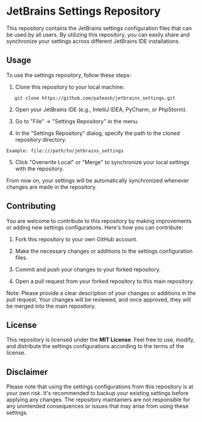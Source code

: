 # JetBrains Settings Repository

This repository contains the JetBrains settings configuration files that can be used by all users. By utilizing this repository, you can easily share and synchronize your settings across different JetBrains IDE installations.

## Usage

To use the settings repository, follow these steps:

1. Clone this repository to your local machine:
```shell
   git clone https://github.com/pateash/jetbrains_settings.git
```

2. Open your JetBrains IDE (e.g., IntelliJ IDEA, PyCharm, or PhpStorm).

3. Go to "File" -> "Settings Repository" in the menu.

4. In the "Settings Repository" dialog, specify the path to the cloned repository directory.
```
Example: file:///path/to/jetbrains_settings
```

5. Click "Overwrite Local" or "Merge" to synchronize your local settings with the repository.

From now on, your settings will be automatically synchronized whenever changes are made in the repository.


## Contributing
You are welcome to contribute to this repository by making improvements or adding new settings configurations. Here's how you can contribute:

1. Fork this repository to your own GitHub account.

2. Make the necessary changes or additions to the settings configuration files.

3. Commit and push your changes to your forked repository.

4. Open a pull request from your forked repository to this main repository.

Note: Please provide a clear description of your changes or additions in the pull request.
Your changes will be reviewed, and once approved, they will be merged into the main repository.


## License
This repository is licensed under the **MIT License**. Feel free to use, modify, and distribute the settings configurations according to the terms of the license.

## Disclaimer
Please note that using the settings configurations from this repository is at your own risk. It's recommended to backup your existing settings before applying any changes. The repository maintainers are not responsible for any unintended consequences or issues that may arise from using these settings.
